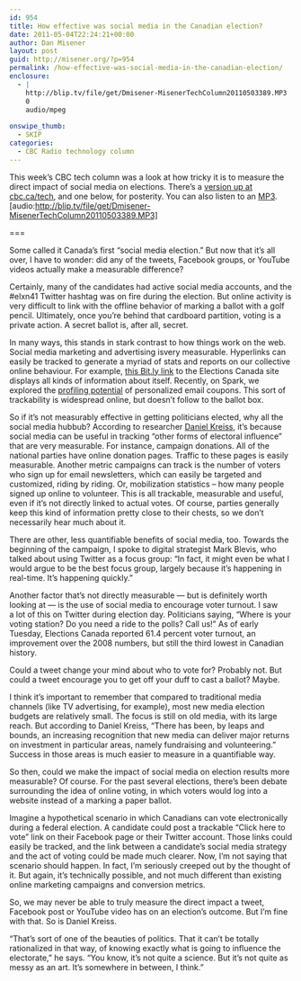 ```yaml
---
id: 954
title: How effective was social media in the Canadian election?
date: 2011-05-04T22:24:21+00:00
author: Dan Misener
layout: post
guid: http://misener.org/?p=954
permalink: /how-effective-was-social-media-in-the-canadian-election/
enclosure:
  - |
    http://blip.tv/file/get/Dmisener-MisenerTechColumn20110503389.MP3
    0
    audio/mpeg
    
onswipe_thumb:
  - SKIP
categories:
  - CBC Radio technology column
---
```

This week&#8217;s CBC tech column was a look at how tricky it is to measure the direct impact of social media on elections. There&#8217;s a [version up at cbc.ca/tech](http://www.cbc.ca/news/technology/story/2011/05/03/f-vp-misener-social-media-canadian-election.html), and one below, for posterity. You can also listen to an [MP3](http://blip.tv/file/get/Dmisener-MisenerTechColumn20110503389.MP3). [audio:http://blip.tv/file/get/Dmisener-MisenerTechColumn20110503389.MP3] 

===

Some called it Canada&#8217;s first &#8220;social media election.&#8221; But now that it&#8217;s all over, I have to wonder: did any of the tweets, Facebook groups, or YouTube videos actually make a measurable difference?

Certainly, many of the candidates had active social media accounts, and the #elxn41 Twitter hashtag was on fire during the election. But online activity is very difficult to link with the offline behavior of marking a ballot with a golf pencil. Ultimately, once you&#8217;re behind that cardboard partition, voting is a private action. A secret ballot is, after all, secret.

In many ways, this stands in stark contrast to how things work on the web. Social media marketing and advertising isvery measurable. Hyperlinks can easily be tracked to generate a myriad of stats and reports on our collective online behaviour. For example, [this Bit.ly link](http://bit.ly/jBK7wZ+) to the Elections Canada site displays all kinds of information about itself. Recently, on Spark, we explored the [profiling potential](http://www.cbc.ca/spark/2011/04/spark-145-april-17-20-2011) of personalized email coupons. This sort of trackability is widespread online, but doesn&#8217;t follow to the ballot box.

So if it&#8217;s not measurably effective in getting politicians elected, why all the social media hubbub? According to researcher [Daniel Kreiss](https://danielkreiss.wordpress.com/), it&#8217;s because social media can be useful in tracking &#8220;other forms of electoral influence&#8221; that are very measurable. For instance, campaign donations. All of the national parties have online donation pages. Traffic to these pages is easily measurable. Another metric campaigns can track is the number of voters who sign up for email newsletters, which can easily be targeted and customized, riding by riding. Or, mobilization statistics – how many people signed up online to volunteer. This is all trackable, measurable and useful, even if it&#8217;s not directly linked to actual votes. Of course, parties generally keep this kind of information pretty close to their chests, so we don&#8217;t necessarily hear much about it.

There are other, less quantifiable benefits of social media, too. Towards the beginning of the campaign, I spoke to digital strategist Mark Blevis, who talked about using Twitter as a focus group: &#8220;In fact, it might even be what I would argue to be the best focus group, largely because it&#8217;s happening in real-time. It&#8217;s happening quickly.&#8221;

Another factor that&#8217;s not directly measurable — but is definitely worth looking at — is the use of social media to encourage voter turnout. I saw a lot of this on Twitter during election day. Politicians saying, &#8220;Where is your voting station? Do you need a ride to the polls? Call us!&#8221; As of early Tuesday, Elections Canada reported 61.4 percent voter turnout, an improvement over the 2008 numbers, but still the third lowest in Canadian history.

Could a tweet change your mind about who to vote for? Probably not. But could a tweet encourage you to get off your duff to cast a ballot? Maybe.

I think it&#8217;s important to remember that compared to traditional media channels (like TV advertising, for example), most new media election budgets are relatively small. The focus is still on old media, with its large reach. But according to Daniel Kreiss, &#8220;There has been, by leaps and bounds, an increasing recognition that new media can deliver major returns on investment in particular areas, namely fundraising and volunteering.&#8221; Success in those areas is much easier to measure in a quantifiable way.

So then, could we make the impact of social media on election results more measurable? Of course. For the past several elections, there&#8217;s been debate surrounding the idea of online voting, in which voters would log into a website instead of a marking a paper ballot.

Imagine a hypothetical scenario in which Canadians can vote electronically during a federal election. A candidate could post a trackable &#8220;Click here to vote&#8221; link on their Facebook page or their Twitter account. Those links could easily be tracked, and the link between a candidate&#8217;s social media strategy and the act of voting could be made much clearer. Now, I&#8217;m not saying that scenario should happen. In fact, I&#8217;m seriously creeped out by the thought of it. But again, it&#8217;s technically possible, and not much different than existing online marketing campaigns and conversion metrics.

So, we may never be able to truly measure the direct impact a tweet, Facebook post or YouTube video has on an election&#8217;s outcome. But I&#8217;m fine with that. So is Daniel Kreiss.

&#8220;That&#8217;s sort of one of the beauties of politics. That it can&#8217;t be totally rationalized in that way, of knowing exactly what is going to influence the electorate,” he says. “You know, it&#8217;s not quite a science. But it&#8217;s not quite as messy as an art. It&#8217;s somewhere in between, I think.&#8221;
